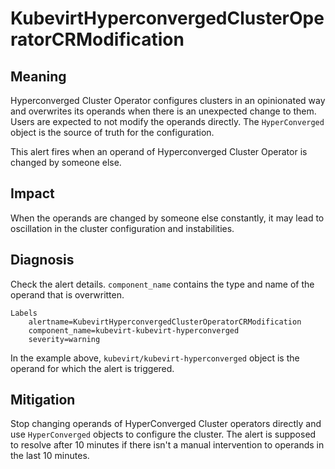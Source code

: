 # KubevirtHyperconvergedClusterOperatorCRModification

## Meaning

Hyperconverged Cluster Operator configures clusters in an opinionated way and overwrites its operands when there is an unexpected change to them. Users are expected to not modify the operands directly. The `HyperConverged` object is the source of truth for the configuration.

This alert fires when an operand of Hyperconverged Cluster Operator is changed by someone else.


## Impact

When the operands are changed by someone else constantly, it may lead to oscillation in the cluster configuration and instabilities.


## Diagnosis

Check the alert details. `component_name` contains the type and name of the operand that is overwritten.

```
Labels
    alertname=KubevirtHyperconvergedClusterOperatorCRModification
    component_name=kubevirt-kubevirt-hyperconverged
    severity=warning
```
In the example above, `kubevirt/kubevirt-hyperconverged` object is the operand for which the alert is triggered.


## Mitigation

Stop changing operands of HyperConverged Cluster operators directly and use `HyperConverged` objects to configure the cluster. The alert is supposed to resolve after 10 minutes if there isn't a manual intervention to operands in the last 10 minutes. 
